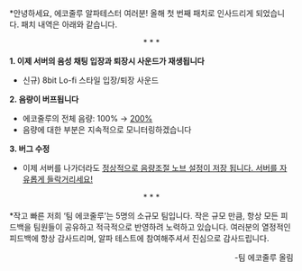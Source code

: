 *안녕하세요, 에코줄루 알파테스터 여러분! 올해 첫 번째 패치로 인사드리게 되었습니다. 패치 내역은 아래와 같습니다.


<div align="center">
* * *
</div>

**1. 이제 서버의 음성 채팅 입장과 퇴장시 사운드가 재생됩니다**

+ 신규) 8bit Lo-fi 스타일 입장/퇴장 사운드

**2. 음량이 버프됩니다**

+ 에코줄루의 전체 음량: 100% → <ins>200%<ins>
+ 음량에 대한 부분은 지속적으로 모니터링하겠습니다

**3. 버그 수정**

+ 이제 서버를 나가더라도 <ins>정상적으로 음량조절 노브 설정이 저장<ins>
됩니다. 서버를 자유롭게 들락거리세요!

<div align="center">
* * *
</div>

*작고 빠른 저희 ‘팀 에코줄루’는 5명의 소규모 팀입니다. 작은 규모 만큼, 항상 모든 피드백을 팀원들이 공유하고 적극적으로 반영하려 노력하고 있습니다. 여러분의 열정적인 피드백에 항상 감사드리며, 알파 테스트에 참여해주셔서 진심으로 감사드립니다.
<div align="right">
-팀 에코줄루 올림
</div>

